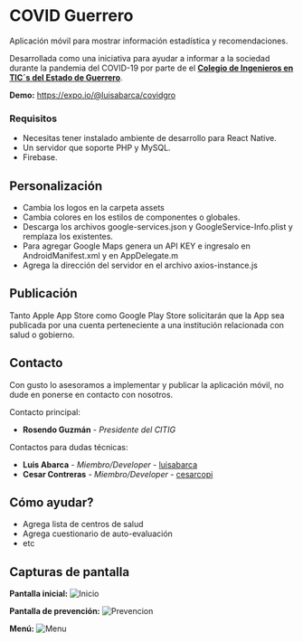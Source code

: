 # COVID Guerrero

Aplicación móvil para mostrar información estadística y recomendaciones.

Desarrollada como una iniciativa para ayudar a informar a la sociedad durante la pandemia del COVID-19 por parte de el [**Colegio de Ingenieros en TIC´s del Estado de Guerrero**](http://citig.mx).

**Demo:**
https://expo.io/@luisabarca/covidgro

### Requisitos

- Necesitas tener instalado ambiente de desarrollo para React Native.
- Un servidor que soporte PHP y MySQL.
- Firebase.

## Personalización

- Cambia los logos en la carpeta assets
- Cambia colores en los estilos de componentes o globales.
- Descarga los archivos google-services.json y GoogleService-Info.plist y remplaza los existentes.
- Para agregar Google Maps genera un API KEY e ingresalo en AndroidManifest.xml y en AppDelegate.m
- Agrega la dirección del servidor en el archivo axios-instance.js

## Publicación

Tanto Apple App Store como Google Play Store solicitarán que la App sea publicada por una cuenta perteneciente a una institución relacionada con salud o gobierno.

## Contacto

Con gusto lo asesoramos a implementar y publicar la aplicación móvil, no dude en ponerse en contacto con nosotros.

Contacto principal:
* **Rosendo Guzmán** - *Presidente del CITIG*

Contactos para dudas técnicas:
* **Luis Abarca** - *Miembro/Developer* - [luisabarca](https://github.com/luisabarca)
* **Cesar Contreras** - *Miembro/Developer* - [cesarcopi](https://github.com/cesarcopi)


## Cómo ayudar?

* Agrega lista de centros de salud
* Agrega cuestionario de auto-evaluación
* etc

## Capturas de pantalla

**Pantalla inicial:**
![Inicio](https://bplus.mx/covid/iphone-11pro-max-home.png)

**Pantalla de prevención:**
![Prevencion](https://bplus.mx/covid/iphone-11pro-max-notas.png)

**Menú:**
![Menu](https://bplus.mx/covid/iphone-11pro-max-menu.png)